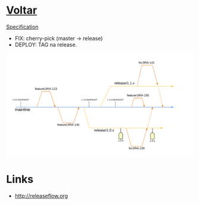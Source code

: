 # [Voltar](../README.md)

[Specification](http://releaseflow.org)

- FIX: cherry-pick (master -> release)
- DEPLOY: TAG na release.
 
<img src="img/release-flow.png" style="background-color: #fff;" />


# Links
 - http://releaseflow.org
